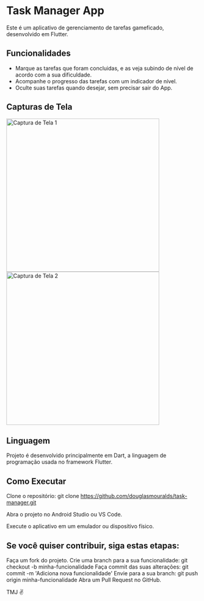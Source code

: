 # Task Manager App

Este é um aplicativo de gerenciamento de tarefas gameficado, desenvolvido em Flutter.

## Funcionalidades

- Marque as tarefas que foram concluidas, e as veja subindo de nível de acordo com a sua dificuldade.
- Acompanhe o progresso das tarefas com um indicador de nível.
- Oculte suas tarefas quando desejar, sem precisar sair do App. 

## Capturas de Tela

<img src= ![image](https://github.com/douglasmouralds/task-manager/assets/142683965/b70294a1-56de-4b71-987b-7df53c07be27) alt="Captura de Tela 1" style="width:400px;">
<img src= ![image](https://github.com/douglasmouralds/task-manager/assets/142683965/47dab5f6-e0ac-4cb2-8d93-87006be98cf4) alt="Captura de Tela 2" style="width:400px;">

## Linguagem

Projeto é desenvolvido principalmente em Dart, a linguagem de programação usada no framework Flutter.

## Como Executar

Clone o repositório: git clone https://github.com/douglasmouralds/task-manager.git

Abra o projeto no Android Studio ou VS Code.

Execute o aplicativo em um emulador ou dispositivo físico.

## Se você quiser contribuir, siga estas etapas:

Faça um fork do projeto.
Crie uma branch para a sua funcionalidade: git checkout -b minha-funcionalidade
Faça commit das suas alterações: git commit -m 'Adiciona nova funcionalidade'
Envie para a sua branch: git push origin minha-funcionalidade
Abra um Pull Request no GitHub.

TMJ ✌
